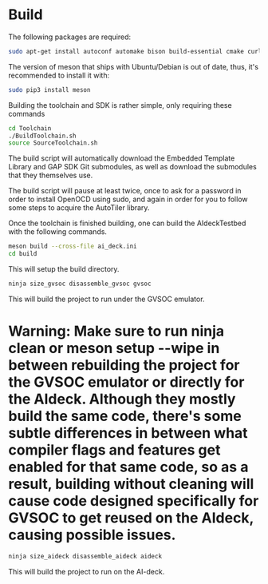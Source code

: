 # Build

The following packages are required:

```bash
sudo apt-get install autoconf automake bison build-essential cmake curl doxygen flex git gtkwave libftdi-dev libftdi1 libjpeg-dev libsdl2-dev libsdl2-ttf-dev libsndfile1-dev graphicsmagick-libmagick-dev-compat libtool libusb-1.0-0-dev pkg-config python3-pip rsync scons texinfo wget libmpfr-dev libmpc-dev libgmp-dev texinfo gcc-10 g++-10 ninja-build
```

The version of meson that ships with Ubuntu/Debian is out of date, thus, it's recommended to install it with:

```bash
sudo pip3 install meson
```

Building the toolchain and SDK is rather simple, only requiring these commands

```bash
cd Toolchain
./BuildToolchain.sh
source SourceToolchain.sh
```

The build script will automatically download the Embedded Template Library and GAP SDK Git submodules, as well as download the submodules that they themselves use.

The build script will pause at least twice, once to ask for a password in order to install OpenOCD using sudo, and again in order for you to follow some steps to acquire the AutoTiler library.

Once the toolchain is finished building, one can build the AIdeckTestbed with the following commands.

```bash
meson build --cross-file ai_deck.ini
cd build
```

This will setup the build directory.

```bash
ninja size_gvsoc disassemble_gvsoc gvsoc
```

This will build the project to run under the GVSOC emulator.

# Warning: Make sure to run ninja clean or meson setup --wipe in between rebuilding the project for the GVSOC emulator or directly for the AIdeck. Although they mostly build the same code, there's some subtle differences in between what compiler flags and features get enabled for that same code, so as a result, building without cleaning will cause code designed specifically for GVSOC to get reused on the AIdeck, causing possible issues.

```bash
ninja size_aideck disassemble_aideck aideck
```

This will build the project to run on the AI-deck.
